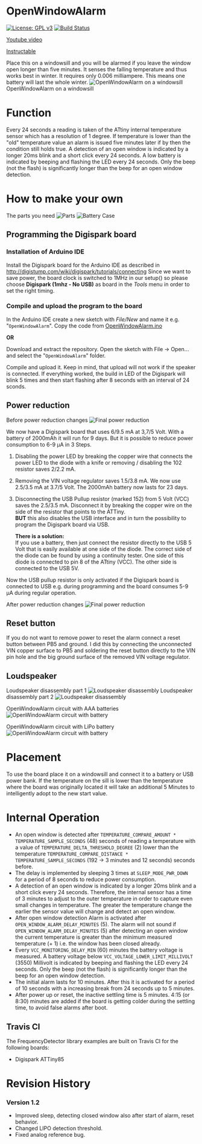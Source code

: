 # OpenWindowAlarm

[![License: GPL v3](https://img.shields.io/badge/License-GPLv3-blue.svg)](https://www.gnu.org/licenses/gpl-3.0)
[![Build Status](https://travis-ci.org/ArminJo/Arduino-OpenWindowAlarm.svg?branch=master)](https://travis-ci.org/ArminJo/Arduino-OpenWindowAlarm)

[Youtube video](https://youtu.be/6l_QOM59nyc)

[Instructable](https://www.instructables.com/id/Arduino-Open-Window-Detector-for-Winter/)

Place this on a windowsill and you will be alarmed if you leave the window open longer than five minutes.
It senses the falling temperature and thus works best in winter. It requires only 0.006 milliampere. This means one battery will last the whole winter.
![OpenWindowAlarm on a windowsill](https://github.com/ArminJo/Arduino-OpenWindowAlarm/blob/master/pictures/OpenWindowAlarm.jpg)
OpenWindowAlarm on a windowsill

# Function
Every 24 seconds a reading is taken of the ATtiny internal temperature sensor which has a resolution of 1 degree.
If temperature is lower than the "old" temperature value an alarm is issued five minutes later if by then the condition still holds true.
A detection of an open window is indicated by a longer 20ms blink and a short click every 24 seconds.
A low battery is indicated by beeping and flashing the LED every 24 seconds. Only the beep (not the flash) is significantly longer than the beep for an open window detection.

# How to make your own
The parts you need
![Parts](https://github.com/ArminJo/Arduino-OpenWindowAlarm/blob/master/pictures/Parts.jpg)
![Battery Case](https://github.com/ArminJo/Arduino-OpenWindowAlarm/blob/master/pictures/BatteryCase.jpg)


## Programming the Digispark board
### Installation of Arduino IDE
Install the Digispark board for the Arduino IDE as described in http://digistump.com/wiki/digispark/tutorials/connecting
Since we want to save power, the board clock is switched to 1MHz in our setup() so please choose **Digispark (1mhz - No USB)** 
as board in the *Tools* menu in order to set the right timing.

### Compile and upload the program to the board
In the Arduino IDE create a new sketch with *File/New* and name it e.g. "`OpenWindowAlarm`".
Copy the code from [OpenWindowAlarm.ino](https://github.com/ArminJo/Arduino-OpenWindowAlarm/blob/master/OpenWindowAlarm.ino)

**OR**

Download and extract the repository. Open the sketch with File -> Open... and select the "`OpenWindowAlarm`" folder. 

Compile and upload it. Keep in mind, that upload will not work if the speaker is connected.
If everything worked, the build in LED of the Digispark will blink 5 times and then start flashing after 8 seconds with an interval of 24 sconds.

## Power reduction
Before power reduction changes
![Final power reduction](https://github.com/ArminJo/Arduino-OpenWindowAlarm/blob/master/pictures/Digispark.jpg)

We now have a Digispark board that uses 6/9.5 mA at 3,7/5 Volt. With a battery of 2000mAh it will run for 9 days. But it is possible to reduce power consumption to 6-9 µA in 3 Steps.
1. Disabling the power LED by breaking the copper wire that connects the power LED to the diode with a knife or removing / disabling the 102 resistor saves 2/2.2 mA.
2. Removing the VIN voltage regulator saves 1.5/3.8 mA. We now use 2.5/3.5 mA at 3.7/5 Volt. The 2000mAh battery now lasts for 23 days.
3. Disconnecting the USB Pullup resistor (marked 152) from 5 Volt (VCC) saves the 2.5/3.5 mA. Disconnect it by breaking the copper wire on the side of the resistor that points to the ATTiny.<br/>**BUT** this also disables the USB interface and in turn the possibility to program the Digispark board via USB.

   **There is a solution:**<br/>
   If you use a battery, then just connect the resistor directly to the USB 5 Volt that is easily available at one side of the diode. 
   The correct side of the diode can be found by using a continuity tester. One side of this diode is connected to pin 8 of the ATtiny (VCC).
   The other side is connected to the USB 5V. 
   
Now the USB pullup resistor is only activated if the Digispark board is connected to USB e.g. during programming and the board consumes 5-9 µA during regular operation.
   
After power reduction changes
![Final power reduction](https://github.com/ArminJo/Arduino-OpenWindowAlarm/blob/master/pictures/Final-Version-Detail.jpg)

## Reset button
If you do not want to remove power to reset the alarm connect a reset button between PB5 and ground. 
I did this by connecting the unconnected VIN copper surface to PB5 and soldering the reset button directly to the VIN pin hole and the big ground surface of the removed VIN voltage regulator.

## Loudspeaker
Loudspeaker disassembly part 1
![Loudspeaker disassembly](https://github.com/ArminJo/Arduino-OpenWindowAlarm/blob/master/pictures/Loudspeaker1.jpg)
Loudspeaker disassembly part 2
![Loudspeaker disassembly](https://github.com/ArminJo/Arduino-OpenWindowAlarm/blob/master/pictures/Loudspeaker2.jpg)

OpenWindowAlarm circuit with AAA batteries
![OpenWindowAlarm circuit with battery](https://github.com/ArminJo/Arduino-OpenWindowAlarm/blob/master/pictures/Final-Version.jpg)

OpenWindowAlarm circuit with LiPo battery
![OpenWindowAlarm circuit with battery](https://github.com/ArminJo/Arduino-OpenWindowAlarm/blob/master/pictures/Final-VersionLiPo.jpg)
# Placement
To use the board place it on a windowsill and connect it to a battery or USB power bank.
If the temperature on the sill is lower than the temperature where the board was originally located it will take an additional 5 Minutes to intelligently adopt to the new start value.

# Internal Operation
* An open window is detected after `TEMPERATURE_COMPARE_AMOUNT * TEMPERATURE_SAMPLE_SECONDS` (48) seconds of reading a temperature with a value of `TEMPERATURE_DELTA_THRESHOLD_DEGREE` (2) lower than the temperature `TEMPERATURE_COMPARE_DISTANCE * TEMPERATURE_SAMPLE_SECONDS` (192 -> 3 minutes and 12 seconds) seconds before.
* The delay is implemented by sleeping 3 times at `SLEEP_MODE_PWR_DOWN` for a period of 8 seconds to reduce power consumption.
* A detection of an open window is indicated by a longer 20ms blink and a short click every 24 seconds.
   Therefore, the internal sensor has a time of 3 minutes to adjust to the outer temperature in order to capture even small changes in temperature.
   The greater the temperature change the earlier the sensor value will change and detect an open window.
* After open window detection Alarm is activated after `OPEN_WINDOW_ALARM_DELAY_MINUTES` (5).
    The alarm will not sound if `OPEN_WINDOW_ALARM_DELAY_MINUTES` (5) after detecting an open window the current temperature is greater than the minimum measured temperature (+ 1) i.e. the window has been closed already.
* Every `VCC_MONITORING_DELAY_MIN` (60) minutes the battery voltage is measured. A battery voltage below `VCC_VOLTAGE_LOWER_LIMIT_MILLIVOLT` (3550) Millivolt is indicated by beeping and flashing the LED every 24 seconds. Only the beep (not the flash) is significantly longer than the beep for an open window detection.
* The initial alarm lasts for 10 minutes. After this it is activated for a period of 10 seconds with a increasing break from 24 seconds up to 5 minutes.
* After power up or reset, the inactive settling time is 5 minutes. 4:15 (or 8:30) minutes are added if the board is getting colder during the settling time, to avoid false alarms after boot.


## Travis CI
The FrequencyDetector library examples are built on Travis CI for the following boards:

- Digispark ATTiny85

# Revision History
### Version 1.2
- Improved sleep, detecting closed window also after start of alarm, reset behavior.
- Changed LIPO detection threshold.
- Fixed analog reference bug.

